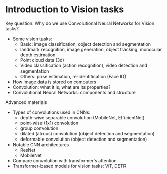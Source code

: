# Introduction to Vision tasks

Key question: Why do we use Convolutional Neural Networks for Vision tasks?

- Some vision tasks: 
    - Basic: image classification, object detection and segmentation
    - landmark recognition, image generation, object tracking, monocular depth estimation
    - Point cloud data (3d)
    - Video classification (action recognition), video detection and segmentation
    - Others: pose estimation, re-identification (Face ID)
- How image data is stored on computers
- Convolution: what it is, what are its properties?
- Convolutional Neural Networks: components and structure

Advanced materials
- Types of convolutions used in CNNs: 
    - depth-wise separable convolution (MobileNet, EfficientNet)
    - point-wise (1x1) convolution
    - group convolution
    - dilated (atrous) convolution (object detection and segmentation)
    - deformable convolution (object detection and segmentation)
- Notable CNN architectures
    - ResNet
    - MobileNet
- Compare convolution with transformer's attention
- Transformer-based models for vision tasks: ViT, DETR
